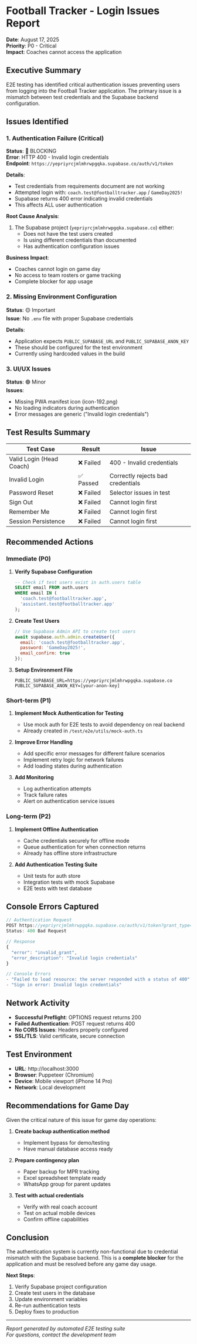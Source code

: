 # Football Tracker - Login Issues Report

**Date**: August 17, 2025  
**Priority**: P0 - Critical  
**Impact**: Coaches cannot access the application

## Executive Summary

E2E testing has identified critical authentication issues preventing users from logging into the Football Tracker application. The primary issue is a mismatch between test credentials and the Supabase backend configuration.

## Issues Identified

### 1. Authentication Failure (Critical)

**Status**: 🔴 BLOCKING  
**Error**: HTTP 400 - Invalid login credentials  
**Endpoint**: `https://yepriyrcjmlmhrwpgqka.supabase.co/auth/v1/token`

**Details**:
- Test credentials from requirements document are not working
- Attempted login with: `coach.test@footballtracker.app` / `GameDay2025!`
- Supabase returns 400 error indicating invalid credentials
- This affects ALL user authentication

**Root Cause Analysis**:
1. The Supabase project (`yepriyrcjmlmhrwpgqka.supabase.co`) either:
   - Does not have the test users created
   - Is using different credentials than documented
   - Has authentication configuration issues

**Business Impact**:
- Coaches cannot login on game day
- No access to team rosters or game tracking
- Complete blocker for app usage

### 2. Missing Environment Configuration

**Status**: 🟡 Important  
**Issue**: No `.env` file with proper Supabase credentials

**Details**:
- Application expects `PUBLIC_SUPABASE_URL` and `PUBLIC_SUPABASE_ANON_KEY`
- These should be configured for the test environment
- Currently using hardcoded values in the build

### 3. UI/UX Issues

**Status**: 🟢 Minor  
**Issues**:
- Missing PWA manifest icon (icon-192.png)
- No loading indicators during authentication
- Error messages are generic ("Invalid login credentials")

## Test Results Summary

| Test Case | Result | Issue |
|-----------|--------|-------|
| Valid Login (Head Coach) | ❌ Failed | 400 - Invalid credentials |
| Invalid Login | ✅ Passed | Correctly rejects bad credentials |
| Password Reset | ❌ Failed | Selector issues in test |
| Sign Out | ❌ Failed | Cannot login first |
| Remember Me | ❌ Failed | Cannot login first |
| Session Persistence | ❌ Failed | Cannot login first |

## Recommended Actions

### Immediate (P0)

1. **Verify Supabase Configuration**
   ```sql
   -- Check if test users exist in auth.users table
   SELECT email FROM auth.users 
   WHERE email IN (
     'coach.test@footballtracker.app',
     'assistant.test@footballtracker.app'
   );
   ```

2. **Create Test Users**
   ```javascript
   // Use Supabase Admin API to create test users
   await supabase.auth.admin.createUser({
     email: 'coach.test@footballtracker.app',
     password: 'GameDay2025!',
     email_confirm: true
   });
   ```

3. **Setup Environment File**
   ```env
   PUBLIC_SUPABASE_URL=https://yepriyrcjmlmhrwpgqka.supabase.co
   PUBLIC_SUPABASE_ANON_KEY=[your-anon-key]
   ```

### Short-term (P1)

1. **Implement Mock Authentication for Testing**
   - Use mock auth for E2E tests to avoid dependency on real backend
   - Already created in `/test/e2e/utils/mock-auth.ts`

2. **Improve Error Handling**
   - Add specific error messages for different failure scenarios
   - Implement retry logic for network failures
   - Add loading states during authentication

3. **Add Monitoring**
   - Log authentication attempts
   - Track failure rates
   - Alert on authentication service issues

### Long-term (P2)

1. **Implement Offline Authentication**
   - Cache credentials securely for offline mode
   - Queue authentication for when connection returns
   - Already has offline store infrastructure

2. **Add Authentication Testing Suite**
   - Unit tests for auth store
   - Integration tests with mock Supabase
   - E2E tests with test database

## Console Errors Captured

```javascript
// Authentication Request
POST https://yepriyrcjmlmhrwpgqka.supabase.co/auth/v1/token?grant_type=password
Status: 400 Bad Request

// Response
{
  "error": "invalid_grant",
  "error_description": "Invalid login credentials"
}

// Console Errors
- "Failed to load resource: the server responded with a status of 400"
- "Sign in error: Invalid login credentials"
```

## Network Activity

- **Successful Preflight**: OPTIONS request returns 200
- **Failed Authentication**: POST request returns 400
- **No CORS Issues**: Headers properly configured
- **SSL/TLS**: Valid certificate, secure connection

## Test Environment

- **URL**: http://localhost:3000
- **Browser**: Puppeteer (Chromium)
- **Device**: Mobile viewport (iPhone 14 Pro)
- **Network**: Local development

## Recommendations for Game Day

Given the critical nature of this issue for game day operations:

1. **Create backup authentication method**
   - Implement bypass for demo/testing
   - Have manual database access ready

2. **Prepare contingency plan**
   - Paper backup for MPR tracking
   - Excel spreadsheet template ready
   - WhatsApp group for parent updates

3. **Test with actual credentials**
   - Verify with real coach account
   - Test on actual mobile devices
   - Confirm offline capabilities

## Conclusion

The authentication system is currently non-functional due to credential mismatch with the Supabase backend. This is a **complete blocker** for the application and must be resolved before any game day usage.

**Next Steps**:
1. Verify Supabase project configuration
2. Create test users in the database
3. Update environment variables
4. Re-run authentication tests
5. Deploy fixes to production

---

*Report generated by automated E2E testing suite*  
*For questions, contact the development team*